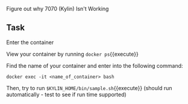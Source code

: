 Figure out why 7070 (Kylin) Isn't Working

## Task 
Enter the container 

View your container by running 
`docker ps`{{execute}}

Find the name of your container and enter into the following command:

`docker exec -it <name_of_container> bash` 

Then, try to run `$KYLIN_HOME/bin/sample.sh`{{execute}} (should run automatically - test to see if run time supported)